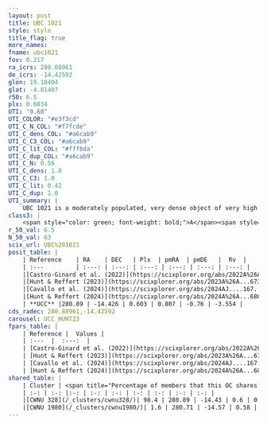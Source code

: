 ```yaml
---
layout: post
title: UBC 1021
style: style
title_flag: true
more_names: 
fname: ubc1021
fov: 0.217
ra_icrs: 280.88961
de_icrs: -14.42592
glon: 19.18404
glat: -4.81407
r50: 6.5
plx: 0.6034
UTI: "0.68"
UTI_COLOR: "#e3f3cd"
UTI_C_N_COL: "#f7fcde"
UTI_C_dens_COL: "#a6cab9"
UTI_C_C3_COL: "#a6cab9"
UTI_C_lit_COL: "#fff6da"
UTI_C_dup_COL: "#a6cab9"
UTI_C_N: 0.56
UTI_C_dens: 1.0
UTI_C_C3: 1.0
UTI_C_lit: 0.42
UTI_C_dup: 1.0
UTI_summary: |
    UBC 1021 is a moderately populated, very dense object of very high C3 quality. It was recently reported in the literature. This object shares a large percentage of members with 2 later reported entries.
class3: |
    <span style="color: green; font-weight: bold;">A</span><span style="color: green; font-weight: bold;">A</span>
r_50_val: 6.5
N_50_val: 63
scix_url: UBC%201021
posit_table: |
    | Reference    | RA    | DEC   | Plx  | pmRA  | pmDE   |  Rv  |
    | :---         | :---: | :---: | :---: | :---: | :---: | :---: |
    |[Castro-Ginard et al. (2022)](https://scixplorer.org/abs/2022A%26A...661A.118C) | 280.84 | -14.43 | 0.61 | 0.79 | -0.77 | -- |
    |[Hunt & Reffert (2023)](https://scixplorer.org/abs/2023A%26A...673A.114H) | 280.897 | -14.427 | 0.592 | 0.828 | -0.631 | -15.096 |
    |[Cavallo et al. (2024)](https://scixplorer.org/abs/2024AJ....167...12C) | 280.836 | -14.483 | 0.593 | -- | -- | -- |
    |[Hunt & Reffert (2024)](https://scixplorer.org/abs/2024A%26A...686A..42H) | 280.897 | -14.427 | 0.592 | 0.828 | -0.631 | -15.096 |
    | **UCC** |280.89 | -14.426 | 0.603 | 0.807 | -0.76 | -3.554 | 
cds_radec: 280.88961,-14.42592
carousel: UCC_HUNT23
fpars_table: |
    | Reference |  Values |
    | :---  |  :---:  |
    | [Castro-Ginard et al. (2022)](https://scixplorer.org/abs/2022A%26A...661A.118C) | `AV=1.905, Dist=1683, logAge=7.619` |
    | [Hunt & Reffert (2023)](https://scixplorer.org/abs/2023A%26A...673A.114H) | `AV50=2.043, diffAV50=2.598, MOD50=10.975, logAge50=8.064` |
    | [Cavallo et al. (2024)](https://scixplorer.org/abs/2024AJ....167...12C) | `AV50=2.32, dMod50=11.24, logAge50=7.98, [Fe/H]50=0.34` |
    | [Hunt & Reffert (2024)](https://scixplorer.org/abs/2024A%26A...686A..42H) | `MassJ=571.565` |
shared_table: |
    | Cluster | <span title="Percentage of members that this OC shares with the ones listed">%</span>   | RA   | DEC   | Plx   | pmRA  | pmDE  | Rv | UTI |
    | :-: | :-: |:-: | :-: | :-: | :-: | :-: | :-: | :-: |
    |[CWNU 328](/_clusters/cwnu328/)| 98.4 | 280.89 | -14.43 | 0.6 | 0.8 | -0.76 | -3.55 |0.07 |
    |[CWNU 1980](/_clusters/cwnu1980/)| 1.6 | 280.71 | -14.57 | 0.58 | 0.94 | -0.38 | -4.86 |0.21 |
---
```

